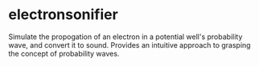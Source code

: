 # electronsonifier
Simulate the propogation of an electron in a potential well's probability wave, and convert it to sound. Provides an intuitive approach to grasping the concept of probability waves.
